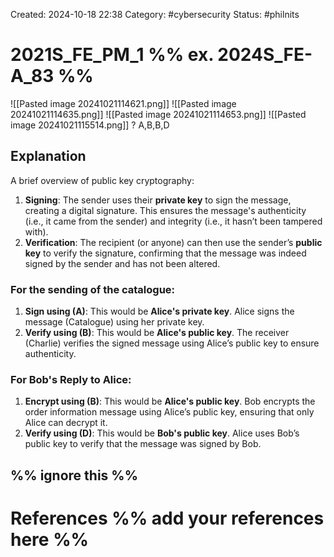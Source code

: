 Created: 2024-10-18 22:38
Category: #cybersecurity 
Status: #philnits



# 2021S_FE_PM_1 %% ex. 2024S_FE-A_83 %%

![[Pasted image 20241021114621.png]]
![[Pasted image 20241021114635.png]]
![[Pasted image 20241021114653.png]]
![[Pasted image 20241021115514.png]]
? 
A,B,B,D
## Explanation

A brief overview of public key cryptography:

1. **Signing**: The sender uses their **private key** to sign the message, creating a digital signature. This ensures the message's authenticity (i.e., it came from the sender) and integrity (i.e., it hasn’t been tampered with).
2. **Verification**: The recipient (or anyone) can then use the sender’s **public key** to verify the signature, confirming that the message was indeed signed by the sender and has not been altered.
### For the sending of the catalogue:

1. **Sign using (A)**: This would be **Alice's private key**. Alice signs the message (Catalogue) using her private key.
2. **Verify using (B)**: This would be **Alice's public key**. The receiver (Charlie) verifies the signed message using Alice’s public key to ensure authenticity.

### For Bob's Reply to Alice:

1. **Encrypt using (B)**: This would be **Alice's public key**. Bob encrypts the order information message using Alice’s public key, ensuring that only Alice can decrypt it.
3. **Verify using (D)**: This would be **Bob's public key**. Alice uses Bob’s public key to verify that the message was signed by Bob.





%% ignore this %%
---









# References %% add your references here %%